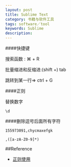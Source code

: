 ```yaml
---
layout: post
title: Sublime Text
category: 书籍与软件工具
tags: software／tool
keywords: Sublime
description: 
---
```


####快捷键

搜索函数 : ⌘ + R

批量缩进和反缩进:(shift +) tab

跳转到某一行=> ctrl + G

####正则

替换数字

```
\d
```


####删除逗号后面所有字符

```
155973091,chycmaxefgk
```

```
,([a-zA-Z0-9]*)
```


##Reference

* [正则使用](http://blog.sina.com.cn/s/blog_df71a16c0101k0q0.html)